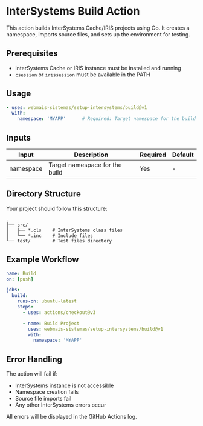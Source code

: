 # InterSystems Build Action

This action builds InterSystems Cache/IRIS projects using Go. It creates a namespace, imports source files, and sets up the environment for testing.

## Prerequisites

- InterSystems Cache or IRIS instance must be installed and running
- `csession` or `irissession` must be available in the PATH

## Usage

```yaml
- uses: webmais-sistemas/setup-intersystems/build@v1
  with:
    namespace: 'MYAPP'      # Required: Target namespace for the build
```

## Inputs

| Input | Description | Required | Default |
|-------|-------------|----------|---------|
| namespace | Target namespace for the build | Yes | - |

## Directory Structure

Your project should follow this structure:
```
.
├── src/
│   ├── *.cls    # InterSystems class files
│   └── *.inc    # Include files
└── test/        # Test files directory
```

## Example Workflow

```yaml
name: Build
on: [push]

jobs:
  build:
    runs-on: ubuntu-latest
    steps:
      - uses: actions/checkout@v3

      - name: Build Project
        uses: webmais-sistemas/setup-intersystems/build@v1
        with:
          namespace: 'MYAPP'
```

## Error Handling

The action will fail if:
- InterSystems instance is not accessible
- Namespace creation fails
- Source file imports fail
- Any other InterSystems errors occur

All errors will be displayed in the GitHub Actions log.
